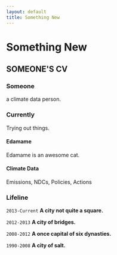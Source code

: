 ```yaml
---
layout: default
title: Something New
---
```


# Something New

## SOMEONE'S CV

### Someone
a climate data person.

### Currently
Trying out things.

#### Edamame
Edamame is an awesome cat.
#### Climate Data
Emissions, NDCs, Policies, Actions

### Lifeline
`2013-Current`
__A city not quite a square.__

`2012-2013`
__A city of bridges.__

`2008-2012`
__A once capital of six dynasties.__

`1990-2008`
__A city of salt.__




<!-- ### Footer
Last updated: Sep 2017 -->
